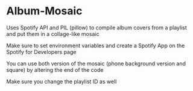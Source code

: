 # Album-Mosaic

Uses Spotify API and PIL (pillow) to compile album covers from a playlist and put them in a collage-like mosaic

Make sure to set environment variables and create a Spotify App on the Spotify for Developers page

You can use both version of the mosaic (phone background version and square) by altering the end of the code 

Make sure you change the playlist ID as well
